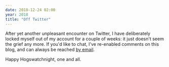 ```yaml
---
date: 2018-12-24 02:00
year: 2018
title: "Off Twitter"
---
```


After yet another unpleasant encounter on Twitter,
I have deliberately locked myself out of my account for a couple of weeks:
it just doesn't seem the grief any more.
If you'd like to chat,
I've re-enabled comments on this blog,
and can always be reached [by email](mailto:{{site.author.email}}).

Happy Hogswatchnight, one and all.
